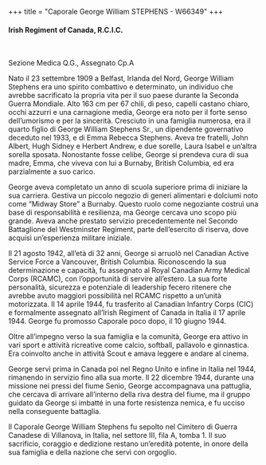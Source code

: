 +++
title = "Caporale George William STEPHENS - W66349"
+++

#### Irish Regiment of Canada, R.C.I.C.
<br>

Sezione Medica Q.G., Assegnato Cp.A

Nato il 23 settembre 1909 a Belfast, Irlanda del Nord, George William Stephens era uno spirito combattivo e determinato, un individuo che avrebbe sacrificato la propria vita per il suo paese durante la Seconda Guerra Mondiale. Alto 163 cm per 67 chili, di peso, capelli castano chiaro, occhi azzurri e una carnagione media, George era noto per il forte senso dell’umorismo e per la sincerità. Cresciuto in una famiglia numerosa, era il quarto figlio di George William Stephens Sr., un dipendente governativo deceduto nel 1933, e di Emma Rebecca Stephens. Aveva tre fratelli, John Albert, Hugh Sidney e Herbert Andrew, e due sorelle, Laura Isabel e un’altra sorella sposata. Nonostante fosse celibe, George si prendeva cura di sua madre, Emma, che viveva con lui a Burnaby, British Columbia, ed era parzialmente a suo carico.

George aveva completato un anno di scuola superiore prima di iniziare la sua carriera. Gestiva un piccolo negozio di generi alimentari e dolciumi noto come “Midway Store” a Burnaby. Questo ruolo come negoziante costruì una base di responsabilità e resilienza, ma George cercava uno scopo più grande. Aveva anche prestato servizio precedentemente nel Secondo Battaglione del Westminster Regiment, parte dell’esercito di riserva, dove acquisì un’esperienza militare iniziale.

Il 21 agosto 1942, all’età di 32 anni, George si arruolò nel Canadian Active Service Force a Vancouver, British Columbia. Riconoscendo la sua determinazione e capacità, fu assegnato al Royal Canadian Army Medical Corps (RCAMC), con l’opportunità di servire all’estero. La sua forte personalità, sicurezza e potenziale di leadership fecero ritenere che avrebbe avuto maggiori possibilità nel RCAMC rispetto a un’unità motorizzata. Il 14 aprile 1944, fu trasferito al Canadian Infantry Corps (CIC) e formalmente assegnato all’Irish Regiment of Canada in Italia il 17 aprile 1944. George fu promosso Caporale poco dopo, il 10 giugno 1944.

Oltre all’impegno verso la sua famiglia e la comunità, George era attivo in vari sport e attività ricreative come calcio, softball, pallavolo e ginnastica. Era coinvolto anche in attività Scout e amava leggere e andare al cinema.

George servì prima in Canada poi nel Regno Unito e infine in Italia nel 1944, rimanendo in servizio fino alla sua morte.
 Il 22 dicembre 1944, durante una missione nei pressi del fiume Senio, George accompagnava una pattuglia, che cercava di arrivare all’interno della riva destra del fiume, ma il gruppo guidato da George si imbatté in una forte resistenza nemica, e fu ucciso nella conseguente battaglia.

Il Caporale George William Stephens fu sepolto nel Cimitero di Guerra Canadese di Villanova, in Italia, nel settore III, fila A, tomba 1. 
Il suo sacrificio, coraggio e dedizione restano un’eredità potente, in onore della sua famiglia e della nazione che servì con orgoglio.
